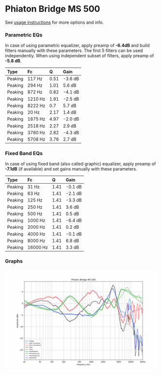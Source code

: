 # Phiaton Bridge MS 500
See [usage instructions](https://github.com/jaakkopasanen/AutoEq#usage) for more options and info.

### Parametric EQs
In case of using parametric equalizer, apply preamp of **-6.4dB** and build filters manually
with these parameters. The first 5 filters can be used independently.
When using independent subset of filters, apply preamp of **-5.8 dB**.

| Type    | Fc      |    Q | Gain    |
|:--------|:--------|:-----|:--------|
| Peaking | 117 Hz  | 0.51 | -3.6 dB |
| Peaking | 294 Hz  | 1.01 | 5.6 dB  |
| Peaking | 872 Hz  | 0.82 | -4.1 dB |
| Peaking | 1210 Hz | 1.91 | -2.5 dB |
| Peaking | 8222 Hz | 0.7  | 5.7 dB  |
| Peaking | 20 Hz   | 2.17 | 1.4 dB  |
| Peaking | 1875 Hz | 4.97 | -2.0 dB |
| Peaking | 2518 Hz | 2.27 | 2.9 dB  |
| Peaking | 3780 Hz | 2.82 | -4.3 dB |
| Peaking | 5708 Hz | 3.76 | 2.7 dB  |

### Fixed Band EQs
In case of using fixed band (also called graphic) equalizer, apply preamp of **-7.1dB**
(if available) and set gains manually with these parameters.

| Type    | Fc       |    Q | Gain    |
|:--------|:---------|:-----|:--------|
| Peaking | 31 Hz    | 1.41 | -0.1 dB |
| Peaking | 63 Hz    | 1.41 | -2.1 dB |
| Peaking | 125 Hz   | 1.41 | -3.3 dB |
| Peaking | 250 Hz   | 1.41 | 3.6 dB  |
| Peaking | 500 Hz   | 1.41 | 0.5 dB  |
| Peaking | 1000 Hz  | 1.41 | -6.4 dB |
| Peaking | 2000 Hz  | 1.41 | 0.2 dB  |
| Peaking | 4000 Hz  | 1.41 | -0.1 dB |
| Peaking | 8000 Hz  | 1.41 | 6.8 dB  |
| Peaking | 16000 Hz | 1.41 | 3.3 dB  |

### Graphs
![](./Phiaton%20Bridge%20MS%20500.png)